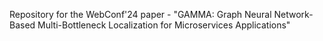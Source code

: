 Repository for the WebConf'24 paper - "GAMMA: Graph Neural Network-Based Multi-Bottleneck Localization for Microservices Applications"
